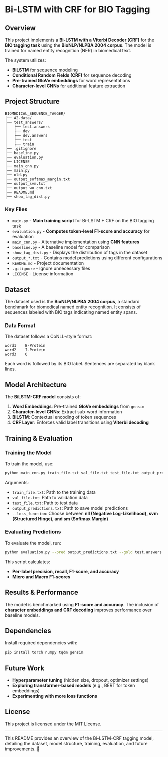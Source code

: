 # Bi-LSTM with CRF for BIO Tagging

## Overview
This project implements a **Bi-LSTM with a Viterbi Decoder (CRF)** for the **BIO tagging task** using the **BioNLP/NLPBA 2004 corpus**. The model is trained for named entity recognition (NER) in biomedical text.

The system utilizes:
- **BiLSTM** for sequence modeling
- **Conditional Random Fields (CRF)** for sequence decoding
- **Pre-trained GloVe embeddings** for word representations
- **Character-level CNNs** for additional feature extraction

## Project Structure
```
BIOMEDICAL_SEQUENCE_TAGGER/
│── A2-data/
│── test_answers/
│   ├── test.answers
│   ├── dev
│   ├── dev.answers
│   ├── test
│   ├── train
│── .gitignore
│── baseline.py
│── evaluation.py
│── LICENSE
│── main_cnn.py
│── main.py
│── old.py
│── output_softmax_margin.txt
│── output_svm.txt
│── output_wo_cnn.txt
│── README.md
│── show_tag_dist.py
```
### Key Files
- `main.py` - **Main training script** for Bi-LSTM + CRF on the BIO tagging task
- `evaluation.py` - **Computes token-level F1-score and accuracy** for evaluation
- `main_cnn.py` - Alternative implementation using **CNN features**
- `baseline.py` - A baseline model for comparison
- `show_tag_dist.py` - Displays the distribution of tags in the dataset
- `output_*.txt` - Contains model predictions using different configurations
- `README.md` - Project documentation
- `.gitignore` - Ignore unnecessary files
- `LICENSE` - License information

## Dataset
The dataset used is the **BioNLP/NLPBA 2004 corpus**, a standard benchmark for biomedical named entity recognition. It consists of sequences labeled with BIO tags indicating named entity spans.

### Data Format
The dataset follows a CoNLL-style format:
```
word1    B-Protein
word2    I-Protein
word3    O
```
Each word is followed by its BIO label. Sentences are separated by blank lines.

## Model Architecture
The **BiLSTM-CRF model** consists of:
1. **Word Embeddings**: Pre-trained **GloVe embeddings** from `gensim`
2. **Character-level CNNs**: Extract sub-word information
3. **BiLSTM**: Contextual encoding of token sequences
4. **CRF Layer**: Enforces valid label transitions using **Viterbi decoding**

## Training & Evaluation

### Training the Model
To train the model, use:
```sh
python main_cnn.py train_file.txt val_file.txt test_file.txt output_predictions.txt --loss_function nll
```

Arguments:
- `train_file.txt`: Path to the training data
- `val_file.txt`: Path to validation data
- `test_file.txt`: Path to test data
- `output_predictions.txt`: Path to save model predictions
- `--loss_function`: Choose between **nll (Negative Log-Likelihood), svm (Structured Hinge), and sm (Softmax Margin)**

### Evaluating Predictions
To evaluate the model, run:
```sh
python evaluation.py --pred output_predictions.txt --gold test.answers
```
This script calculates:
- **Per-label precision, recall, F1-score, and accuracy**
- **Micro and Macro F1-scores**

## Results & Performance
The model is benchmarked using **F1-score and accuracy**. The inclusion of **character embeddings and CRF decoding** improves performance over baseline models.

## Dependencies
Install required dependencies with:
```sh
pip install torch numpy tqdm gensim
```

## Future Work
- **Hyperparameter tuning** (hidden size, dropout, optimizer settings)
- **Exploring transformer-based models** (e.g., BERT for token embeddings)
- **Experimenting with more loss functions**

## License
This project is licensed under the MIT License.

---
This README provides an overview of the Bi-LSTM-CRF tagging model, detailing the dataset, model structure, training, evaluation, and future improvements. 🚀

